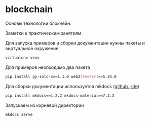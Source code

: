 # blockchain

Основы технологии блокчейн.

Заметки к практическим занятиям.

Для запуска примеров и сборки документации нужны пакеты и виртуальное окружение

```bash
virtualenv venv
```

Для примеров необходимо два пакета

```bash
pip install py-solc-x==1.1.0 web3[tester]==5.24.0
```

Для сборки документации используется mkdocs ([github][github-mkdocs-url], [site][site-mkdocs-url])

```bash
pip install mkdocs==1.2.2 mkdocs-material==7.3.3
```

Запускаем из корневой директории

```bash
mkdocs serve
```

[github-mkdocs-url]: https://github.com/mkdocs/mkdocs/
[site-mkdocs-url]: https://www.mkdocs.org/

